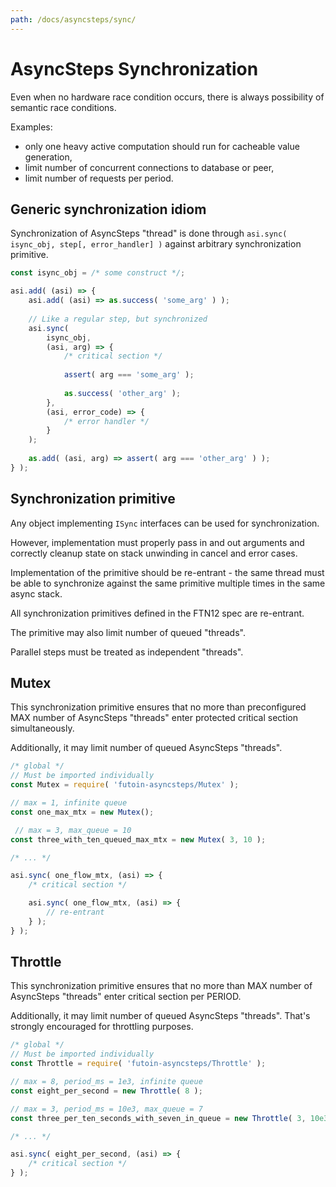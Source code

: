 ```yaml
---
path: /docs/asyncsteps/sync/
---
```


# AsyncSteps Synchronization

Even when no hardware race condition occurs, there is always possibility
of semantic race conditions.

Examples:

* only one heavy active computation should run for cacheable value generation,
* limit number of concurrent connections to database or peer,
* limit number of requests per period.

## Generic synchronization idiom

Synchronization of AsyncSteps "thread" is done through `asi.sync( isync_obj, step[, error_handler] )`
against arbitrary synchronization primitive.

```javascript
const isync_obj = /* some construct */;

asi.add( (asi) => {
    asi.add( (asi) => as.success( 'some_arg' ) );
    
    // Like a regular step, but synchronized
    asi.sync(
        isync_obj,
        (asi, arg) => {
            /* critical section */
            
            assert( arg === 'some_arg' );
            
            as.success( 'other_arg' );
        },
        (asi, error_code) => {
            /* error handler */
        }
    );
    
    as.add( (asi, arg) => assert( arg === 'other_arg' ) );
} );
```

## Synchronization primitive

Any object implementing `ISync` interfaces can be used for synchronization.

However, implementation must properly pass in and out arguments and correctly
cleanup state on stack unwinding in cancel and error cases.

Implementation of the primitive should be re-entrant - the same thread must be able to
synchronize against the same primitive multiple times in the same async stack.

All synchronization primitives defined in the FTN12 spec are re-entrant.

The primitive may also limit number of queued "threads".

Parallel steps must be treated as independent "threads".


## Mutex

This synchronization primitive ensures that no more than preconfigured MAX
number of AsyncSteps "threads" enter protected critical section simultaneously.

Additionally, it may limit number of queued AsyncSteps "threads".

```javascript
/* global */
// Must be imported individually
const Mutex = require( 'futoin-asyncsteps/Mutex' );

// max = 1, infinite queue
const one_max_mtx = new Mutex();

 // max = 3, max_queue = 10
const three_with_ten_queued_max_mtx = new Mutex( 3, 10 );

/* ... */

asi.sync( one_flow_mtx, (asi) => {
    /* critical section */

    asi.sync( one_flow_mtx, (asi) => {
        // re-entrant
    } );
} );
```

## Throttle

This synchronization primitive ensures that no more than MAX number of
AsyncSteps "threads" enter critical section per PERIOD.

Additionally, it may limit number of queued AsyncSteps "threads". That's
strongly encouraged for throttling purposes.


```javascript
/* global */
// Must be imported individually
const Throttle = require( 'futoin-asyncsteps/Throttle' );

// max = 8, period_ms = 1e3, infinite queue
const eight_per_second = new Throttle( 8 );

// max = 3, period_ms = 10e3, max_queue = 7
const three_per_ten_seconds_with_seven_in_queue = new Throttle( 3, 10e3, 7 );

/* ... */

asi.sync( eight_per_second, (asi) => {
    /* critical section */
} );
```



